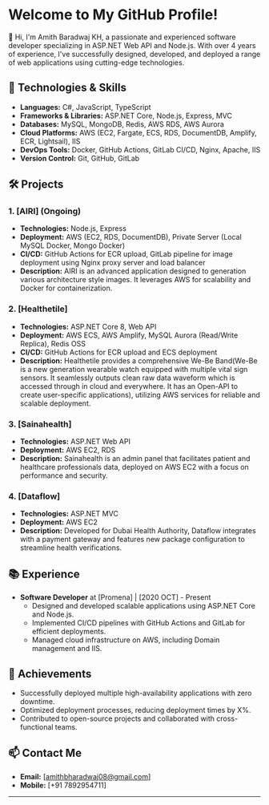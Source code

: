 # Welcome to My GitHub Profile!

👋 Hi, I'm Amith Baradwaj KH, a passionate and experienced software developer specializing in ASP.NET Web API and Node.js. With over 4 years of experience, I've successfully designed, developed, and deployed a range of web applications using cutting-edge technologies.

## 🚀 Technologies & Skills

- **Languages:** C#, JavaScript, TypeScript
- **Frameworks & Libraries:** ASP.NET Core, Node.js, Express, MVC
- **Databases:** MySQL, MongoDB, Redis, AWS RDS, AWS Aurora
- **Cloud Platforms:** AWS (EC2, Fargate, ECS, RDS, DocumentDB, Amplify, ECR, Lightsail), IIS
- **DevOps Tools:** Docker, GitHub Actions, GitLab CI/CD, Nginx, Apache, IIS
- **Version Control:** Git, GitHub, GitLab

## 🛠 Projects

### 1. [AIRI] (Ongoing)
- **Technologies:** Node.js, Express
- **Deployment:** AWS (EC2, RDS, DocumentDB), Private Server (Local MySQL Docker, Mongo Docker)
- **CI/CD:** GitHub Actions for ECR upload, GitLab pipeline for image deployment using Nginx proxy server and load balancer
- **Description:** AIRI is an advanced application designed to generation various architecture style images. It leverages AWS for scalability and Docker for containerization.

### 2. [Healthetile]
- **Technologies:** ASP.NET Core 8, Web API
- **Deployment:** AWS ECS, AWS Amplify, MySQL Aurora (Read/Write Replica), Redis OSS
- **CI/CD:** GitHub Actions for ECR upload and ECS deployment
- **Description:** Healthetile provides a comprehensive We-Be Band(We-Be is a new generation wearable watch equipped with multiple vital sign sensors. It seamlessly outputs clean raw data waveform which is accessed through in cloud and everywhere. It has an Open-API to create user-specific applications), utilizing AWS services for reliable and scalable deployment.

### 3. [Sainahealth]
- **Technologies:** ASP.NET Web API
- **Deployment:** AWS EC2, RDS
- **Description:** Sainahealth is an admin panel that facilitates patient and healthcare professionals data, deployed on AWS EC2 with a focus on performance and security.

### 4. [Dataflow]
- **Technologies:** ASP.NET MVC
- **Deployment:** AWS EC2
- **Description:** Developed for Dubai Health Authority, Dataflow integrates with a payment gateway and features new package configuration to streamline health verifications.

## 📚 Experience

- **Software Developer** at [Promena] | [2020 OCT] - Present
  - Designed and developed scalable applications using ASP.NET Core and Node.js.
  - Implemented CI/CD pipelines with GitHub Actions and GitLab for efficient deployments.
  - Managed cloud infrastructure on AWS, including Domain management and IIS.

## 🌟 Achievements

- Successfully deployed multiple high-availability applications with zero downtime.
- Optimized deployment processes, reducing deployment times by X%.
- Contributed to open-source projects and collaborated with cross-functional teams.

## 📫 Contact Me

- **Email:** [amithbharadwaj08@gmail.com]
- **Mobile:** [+91 7892954711]
---

